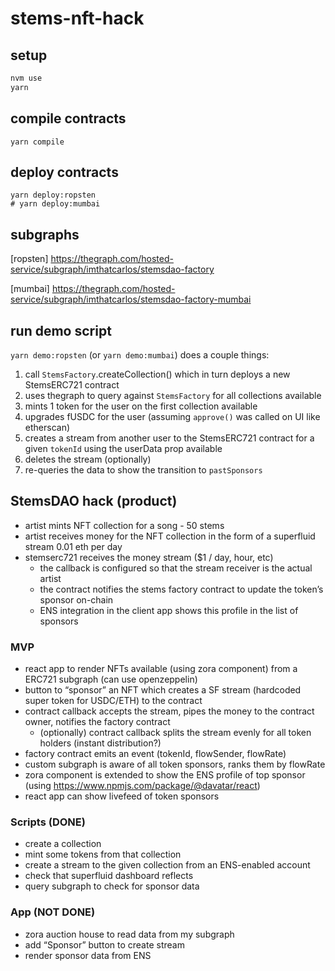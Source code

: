# stems-nft-hack

## setup
```bash
nvm use
yarn
```

## compile contracts
```
yarn compile
```

## deploy contracts
```
yarn deploy:ropsten
# yarn deploy:mumbai
```

## subgraphs
[ropsten] https://thegraph.com/hosted-service/subgraph/imthatcarlos/stemsdao-factory

[mumbai] https://thegraph.com/hosted-service/subgraph/imthatcarlos/stemsdao-factory-mumbai

## run demo script
`yarn demo:ropsten` (or `yarn demo:mumbai`) does a couple things:
1. call `StemsFactory`.createCollection() which in turn deploys a new StemsERC721 contract
2. uses thegraph to query against `StemsFactory` for all collections available
3. mints 1 token for the user on the first collection available
4. upgrades fUSDC for the user (assuming `approve()` was called on UI like etherscan)
5. creates a stream from another user to the StemsERC721 contract for a given `tokenId` using the userData prop available
6. deletes the stream (optionally)
7. re-queries the data to show the transition to `pastSponsors`

## StemsDAO hack (product)
- artist mints NFT collection for a song - 50 stems
- artist receives money for the NFT collection in the form of a superfluid stream 0.01 eth per day
- stemserc721 receives the money stream ($1 / day, hour, etc)
    - the callback is configured so that the stream receiver is the actual artist
    - the contract notifies the stems factory contract to update the token’s sponsor on-chain
    - ENS integration in the client app shows this profile in the list of sponsors

### MVP
- react app to render NFTs available (using zora component) from a ERC721 subgraph (can use openzeppelin)
- button to “sponsor” an NFT which creates a SF stream (hardcoded super token for USDC/ETH) to the contract
- contract callback accepts the stream, pipes the money to the contract owner, notifies the factory contract
    - (optionally) contract callback splits the stream evenly for all token holders (instant distribution?)
- factory contract emits an event (tokenId, flowSender, flowRate)
- custom subgraph is aware of all token sponsors, ranks them by flowRate
- zora component is extended to show the ENS profile of top sponsor (using https://www.npmjs.com/package/@davatar/react)
- react app can show livefeed of token sponsors

### Scripts (DONE)
- create a collection
- mint some tokens from that collection
- create a stream to the given collection from an ENS-enabled account
- check that superfluid dashboard reflects
- query subgraph to check for sponsor data

### App (NOT DONE)
- zora auction house to read data from my subgraph
- add “Sponsor” button to create stream
- render sponsor data from ENS
